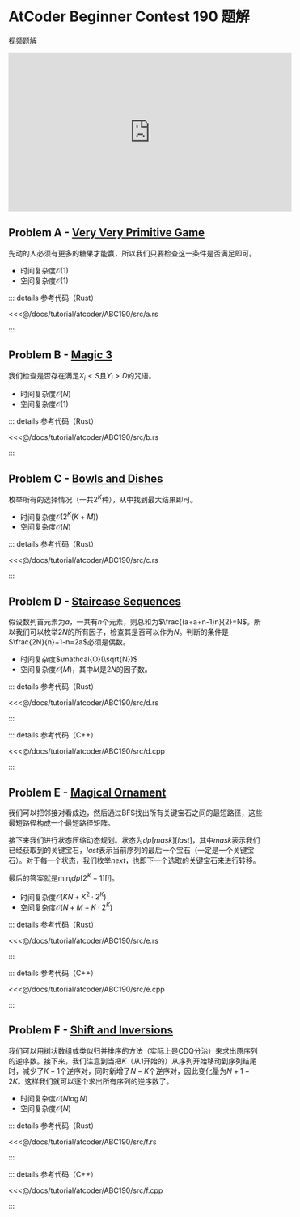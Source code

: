 # AtCoder Beginner Contest 190 题解

[视频题解](https://www.youtube.com/watch?v=K6_AzyUn8OM)

<iframe width="560" height="315" src="https://www.youtube.com/embed/K6_AzyUn8OM" frameborder="0" allow="accelerometer; autoplay; clipboard-write; encrypted-media; gyroscope; picture-in-picture" allowfullscreen></iframe>

## Problem A -  [Very Very Primitive Game](https://atcoder.jp/contests/abc190/tasks/abc190_a)

先动的人必须有更多的糖果才能赢，所以我们只要检查这一条件是否满足即可。

- 时间复杂度$\mathcal{O}(1)$
- 空间复杂度$\mathcal{O}(1)$

::: details 参考代码（Rust）

<<<@/docs/tutorial/atcoder/ABC190/src/a.rs

:::

## Problem B - [Magic 3](https://atcoder.jp/contests/abc190/tasks/abc190_b)

我们检查是否存在满足$X_i<S$且$Y_i>D$的咒语。

- 时间复杂度$\mathcal{O}(N)$
- 空间复杂度$\mathcal{O}(1)$

::: details 参考代码（Rust）

<<<@/docs/tutorial/atcoder/ABC190/src/b.rs

:::

## Problem C - [Bowls and Dishes](https://atcoder.jp/contests/abc190/tasks/abc190_c)

枚举所有的选择情况（一共$2^K$种），从中找到最大结果即可。

- 时间复杂度$\mathcal{O}(2^K(K+M))$
- 空间复杂度$\mathcal{O}(N)$

::: details 参考代码（Rust）

<<<@/docs/tutorial/atcoder/ABC190/src/c.rs

:::

## Problem D - [Staircase Sequences](https://atcoder.jp/contests/abc190/tasks/abc190_d)

假设数列首元素为$a$，一共有$n$个元素，则总和为$\frac{(a+a+n-1)n}{2}=N$。所以我们可以枚举$2N$的所有因子，检查其是否可以作为$N$。判断的条件是$\frac{2N}{n}+1-n=2a$必须是偶数。

- 时间复杂度$\mathcal{O}(\sqrt{N})$
- 空间复杂度$\mathcal{O}(M)$，其中$M$是$2N$的因子数。

::: details 参考代码（Rust）

<<<@/docs/tutorial/atcoder/ABC190/src/d.rs

:::

::: details 参考代码（C++）

<<<@/docs/tutorial/atcoder/ABC190/src/d.cpp

:::

## Problem E - [Magical Ornament](https://atcoder.jp/contests/abc190/tasks/abc190_e)

我们可以把邻接对看成边，然后通过BFS找出所有关键宝石之间的最短路径，这些最短路径构成一个最短路径矩阵。

接下来我们进行状态压缩动态规划。状态为$dp[mask][last]$，其中$mask$表示我们已经获取到的关键宝石，$last$表示当前序列的最后一个宝石（一定是一个关键宝石）。对于每一个状态，我们枚举$next$，也即下一个选取的关键宝石来进行转移。

最后的答案就是$\min_i{dp[2^K-1][i]}$。

- 时间复杂度$\mathcal{O}(KN+K^2\cdot2^K)$
- 空间复杂度$\mathcal{O}(N+M+K\cdot2^K)$

::: details 参考代码（Rust）

<<<@/docs/tutorial/atcoder/ABC190/src/e.rs

:::

::: details 参考代码（C++）

<<<@/docs/tutorial/atcoder/ABC190/src/e.cpp

:::

## Problem F - [Shift and Inversions](https://atcoder.jp/contests/abc190/tasks/abc190_f)

我们可以用树状数组或类似归并排序的方法（实际上是CDQ分治）来求出原序列的逆序数。接下来，我们注意到当把$K$（从$1$开始的）从序列开始移动到序列结尾时，减少了$K-1$个逆序对，同时新增了$N-K$个逆序对，因此变化量为$N+1-2K$。这样我们就可以逐个求出所有序列的逆序数了。

- 时间复杂度$\mathcal{O}(N\log N)$
- 空间复杂度$\mathcal{O}(N)$

::: details 参考代码（Rust）

<<<@/docs/tutorial/atcoder/ABC190/src/f.rs

:::

::: details 参考代码（C++）

<<<@/docs/tutorial/atcoder/ABC190/src/f.cpp

:::


<Utterances />

